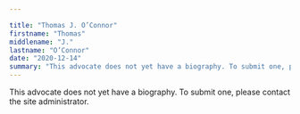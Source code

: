```yaml
---

title: "Thomas J. O’Connor"
firstname: "Thomas"
middlename: "J."
lastname: "O’Connor"
date: "2020-12-14"
summary: "This advocate does not yet have a biography. To submit one, please contact the site administrator."
---
```

This advocate does not yet have a biography. To submit one, please contact the site administrator.

